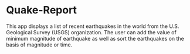 # Quake-Report
This app displays a list of recent earthquakes in the world from the U.S. Geological Survey (USGS) organization. The user can add the value of minimum magnitude of earthquake as well as sort the earthquakes on the basis of magnitude or time.
